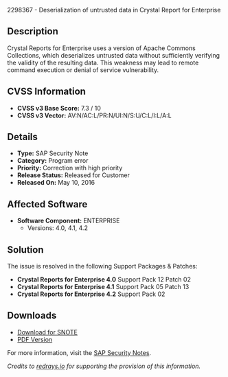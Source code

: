 2298367 - Deserialization of untrusted data in Crystal Report for Enterprise

## Description

Crystal Reports for Enterprise uses a version of Apache Commons Collections, which deserializes untrusted data without sufficiently verifying the validity of the resulting data. This weakness may lead to remote command execution or denial of service vulnerability.

## CVSS Information

- **CVSS v3 Base Score:** 7.3 / 10
- **CVSS v3 Vector:** AV:N/AC:L/PR:N/UI:N/S:U/C:L/I:L/A:L

## Details

- **Type:** SAP Security Note
- **Category:** Program error
- **Priority:** Correction with high priority
- **Release Status:** Released for Customer
- **Released On:** May 10, 2016

## Affected Software

- **Software Component:** ENTERPRISE
  - Versions: 4.0, 4.1, 4.2

## Solution

The issue is resolved in the following Support Packages & Patches:

- **Crystal Reports for Enterprise 4.0** Support Pack 12 Patch 02
- **Crystal Reports for Enterprise 4.1** Support Pack 05 Patch 13
- **Crystal Reports for Enterprise 4.2** Support Pack 02

## Downloads

- [Download for SNOTE](https://notesdownloads.sap.com/note/0040000018289622017)
- [PDF Version](https://userapps.support.sap.com/sap/support/sfm/notes/print/0002298367?language=en-US&token=FAB466ED4B7121B8C25453CAA29F1BF4)

For more information, visit the [SAP Security Notes](https://me.sap.com/securitynotes).

*Credits to [redrays.io](https://redrays.io) for supporting the provision of this information.*
